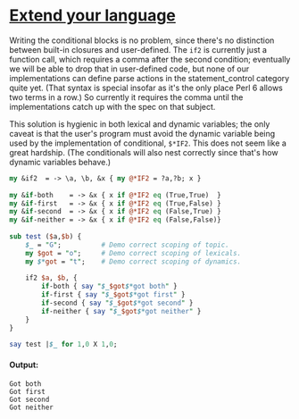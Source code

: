 [1]: https://rosettacode.org/wiki/Extend_your_language

# [Extend your language][1]

Writing the conditional blocks is no problem, since there's no distinction between built-in closures and user-defined. The `if2` is currently just a function call, which requires a comma after the second condition; eventually we will be able to drop that in user-defined code, but none of our implementations can define parse actions in the statement\_control category quite yet. (That syntax is special insofar as it's the only place Perl 6 allows two terms in a row.) So currently it requires the comma until the implementations catch up with the spec on that subject.



This solution is hygienic in both lexical and dynamic variables; the only caveat is that the user's program must avoid the dynamic variable being used by the implementation of conditional, `$*IF2`. This does not seem like a great hardship. (The conditionals will also nest correctly since that's how dynamic variables behave.)

```perl
my &if2  = -> \a, \b, &x { my @*IF2 = ?a,?b; x }
 
my &if-both    = -> &x { x if @*IF2 eq (True,True)  }
my &if-first   = -> &x { x if @*IF2 eq (True,False) }
my &if-second  = -> &x { x if @*IF2 eq (False,True) }
my &if-neither = -> &x { x if @*IF2 eq (False,False)}
 
sub test ($a,$b) {
    $_ = "G";          # Demo correct scoping of topic.
    my $got = "o";     # Demo correct scoping of lexicals.
    my $*got = "t";    # Demo correct scoping of dynamics.
 
    if2 $a, $b, {
        if-both { say "$_$got$*got both" }
        if-first { say "$_$got$*got first" }
        if-second { say "$_$got$*got second" }
        if-neither { say "$_$got$*got neither" }
    }
}
 
say test |$_ for 1,0 X 1,0;
```

#### Output:
```
Got both
Got first
Got second
Got neither
```